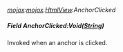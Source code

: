 _[mojox](../../modules/mojox/mojox-module.md):[mojox](../../modules/mojox/mojox-module.md).[HtmlView](../../modules/mojox/mojox-htmlview.md).AnchorClicked_
##### Field AnchorClicked:Void([String](../../modules/wonkey/wonkey-types-string.md))
Invoked when an anchor is clicked.
